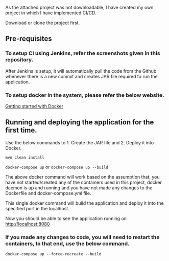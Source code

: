 As the attached project was not downloadable, I have created my own project in which I have implemented CI/CD.

Download or clone the project first.

## Pre-requisites


### To setup CI using Jenkins, refer the screenshots given in this repository.

After Jenkins is setup, it will automatically pull the code from the Github whenever there is a new commit and creates JAR file required to run the application.

### To setup docker in the system, please refer the below website.

[Getting started with Docker](https://docs.docker.com/machine/get-started/)

## Running and deploying the application for the first time.

Use the below commands to 1. Create the JAR file and 2. Deploy it into Docker.

`mvn clean install`

`docker-compose up` or `docker-compose up --build`

The above docker command will work based on the assumption that, you have not started/created any of the containers used in this project, docker daemon is up and running and you have not made any changes to the Dockerfile and docker-compose.yml file.

This single docker command will build the application and deploy it into the specified port in the localhost.

Now you should be able to see the application running on [http://localhost:8080](http://localhost:8080)


### If you made any changes to code, you will need to restart the containers, to that end, use the below command.

`docker-compose up --force-recreate --build`

